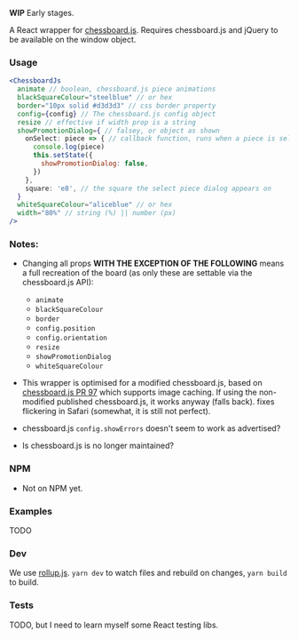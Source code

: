 **WIP** Early stages.

A React wrapper for [chessboard.js](http://chessboardjs.com). Requires chessboard.js and jQuery to be available on the window object.

### Usage

```jsx
<ChessboardJs
  animate // boolean, chessboard.js piece animations
  blackSquareColour="steelblue" // or hex
  border="10px solid #d3d3d3" // css border property
  config={config} // The chessboard.js config object
  resize // effective if width prop is a string
  showPromotionDialog={ // falsey, or object as shown
    onSelect: piece => { // callback function, runs when a piece is selected
      console.log(piece)
      this.setState({
        showPromotionDialog: false,
      })
    },
    square: 'e8', // the square the select piece dialog appears on
  }
  whiteSquareColour="aliceblue" // or hex
  width="80%" // string (%) || number (px)
/>
```

### Notes:

- Changing all props **WITH THE EXCEPTION OF THE FOLLOWING** means a full recreation of the board (as only these are settable via the chessboard.js API):
  - `animate`
  - `blackSquareColour`
  - `border`
  - `config.position`
  - `config.orientation`
  - `resize`
  - `showPromotionDialog`
  - `whiteSquareColour`

- This wrapper is optimised for a modified chessboard.js, based on [chessboard.js PR 97](https://github.com/oakmac/chessboardjs/pull/97) which supports image caching. If using the non-modified published chessboard.js, it works anyway (falls back). fixes flickering in Safari (somewhat, it is still not perfect).
- chessboard.js `config.showErrors` doesn't seem to work as advertised?
- Is chessboard.js is no longer maintained?

### NPM

- Not on NPM yet.

### Examples

TODO

### Dev

We use [rollup.js](https://rollupjs.org/guide/en). `yarn dev` to watch files and rebuild on changes, `yarn build` to build.

### Tests

TODO, but I need to learn myself some React testing libs.
